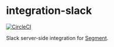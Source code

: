 # integration-slack

[![CircleCI](https://circleci.com/gh/segment-integrations/integration-slack.svg?style=shield&circle-token=f55bdc0c7f819366a136571f71120891489cae0f)](https://circleci.com/gh/segment-integrations/integration-slack)
  
Slack server-side integration for [Segment](https://segment.com).
